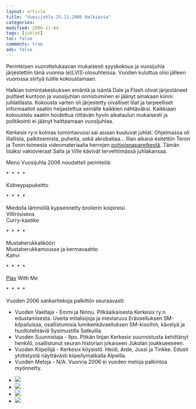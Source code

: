 ```yaml
--- 
layout: article 
title: "Vuosijuhla 25.11.2006 Halkiassa" 
categories: 
modified: 2006-11-04 
tags: [juhlat]
toc: false 
comments: true 
ads: false 
--- 
```


Perinteisen vuorottelukaavan mukaisesti syyskokous ja vuosijuhla
järjestettiin tänä vuonna (e)LVIS-olosuhteissa. Vuoden kuluttua olisi
jälleen vuorossa siirtyä tulille kokoustamaan.

Halkian toimintakeskuksen emäntä ja isäntä Dale ja Flash olivat
järjestäneet puitteet kuntoon ja vuosijuhlan onnistuminen ei jäänyt
ainakaan kiinni juhlatilasta. Kokousta varten oli järjestetty oivalliset
tilat ja tarpeelliset informaatiot saatiin heijastettua seinälle
kaikkien nähtäväksi. Kaikkiaan kokoustelu saatiin hoidettua riittävän
hyvin aikataulun mukaisesti ja politikointi ei jäänyt haittaamaan
vuosijuhlaa.

Kerkesix ry:n kolmas toimintavuosi sai asiaan kuuluvat juhlat.
Ohjelmassa oli illallista, palkitsemista, puheita, sekä akrobatiaa...
Illan aikana esitettiin Teron ja Tonin toimesta videomateriaalia
herrojen [pohjoisnaparetkestä](http://www.pohjoisnapa.fi/). Tämän
lisäksi vakiovieraat Salla ja Ville kävivät tervehtimässä juhlakansaa.

Menú Vuosijuhla 2006 noudatteli perinteitä:

\*  \*  \*  \*

Kidneypapukeitto

\*  \*  \*  \*

Miedolla lämmöllä kypsennetty broilerin koipireisi\
Villiriisiseos\
Curry-kastike

\*  \*  \*  \*

Mustaherukkalikööri\
Mustaherukkamousse ja kermavaahto\
Kahvi

\*  \*  \*  \*

[Play](http://www.valio.fi/channels/www/etusivu/tuotteet/tuoteryhmat/7_02028251180_0_1/1771_1094363140_02028251180_3/4844/TULOSTUS.html)
With Me

\*  \*  \*  \*

Vuoden 2006 sankaritekoja palkittiin seuraavasti:

-   Vuoden Vaeltaja - Emmi ja Ninnu. Pitkäaikaisesta Kerkesix ry:n
    edustamisesta. Useita mitalisijoja ja mestaruus Erävaelluksen
    SM-kilpailuissa, osallistumisia lumikenkävaelluksen SM-kisoihin,
    kävelyä ja huoltotehtäviä Sysimustilla Satkuilla.
-   Vuoden Suunnistaja - Ilpo. Pitkän linjan Kerkesix suunnistusta
    kehittänyt henkilö, osallistunut seuran historian jokaiseen Jukolan
    joukkueeseen.
-   Vuoden Kiipeilijä - Kerkesix köysistö. Heidi, Arde, Jussi ja Tinkke.
    Edusti yhdistystä näyttävästi kiipeilymatkalla Alpeilla.
-   Vuoden Meloja - N/A. Vuonna 2006 ei vuoden meloja palkintoa
    myönnetty.

<div class="image-gallery">

-   [![](/Media/Default/ImageGalleries/vuosijuhla-2006/Thumbnails/vuosijuhla2006_01b.jpg)](/Media/Default/ImageGalleries/vuosijuhla-2006/vuosijuhla2006_01b.jpg)
-   [![](/Media/Default/ImageGalleries/vuosijuhla-2006/Thumbnails/vuosijuhla2006_02b.jpg)](/Media/Default/ImageGalleries/vuosijuhla-2006/vuosijuhla2006_02b.jpg)
-   [![](/Media/Default/ImageGalleries/vuosijuhla-2006/Thumbnails/vuosijuhla2006_03b.jpg)](/Media/Default/ImageGalleries/vuosijuhla-2006/vuosijuhla2006_03b.jpg)
-   [![](/Media/Default/ImageGalleries/vuosijuhla-2006/Thumbnails/vuosijuhla2006_04b.jpg)](/Media/Default/ImageGalleries/vuosijuhla-2006/vuosijuhla2006_04b.jpg)

</div>
